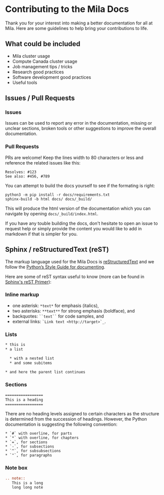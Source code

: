 # Contributing to the Mila Docs

Thank you for your interest into making a better documentation for all at Mila. Here are some guidelines to help bring your contributions to life.

## What could be included

* Mila cluster usage
* Compute Canada cluster usage
* Job management tips / tricks
* Research good practices
* Software development good practices
* Useful tools

## Issues / Pull Requests

### Issues

Issues can be used to report any error in the documentation, missing or unclear sections, broken tools or other suggestions to improve the overall documentation.

### Pull Requests

PRs are welcome! Keep the lines width to 80 characters or less and reference the related issues like this:

```
Resolves: #123
See also: #456, #789
```

You can attempt to build the docs yourself to see if the formating is right:

```console
python3 -m pip install -r docs/requirements.txt
sphinx-build -b html docs/ docs/_build/
```

This will produce the html version of the documentation which you can navigate by opening `docs/_build/index.html`.

If you have any touble building the docs, don't hesitate to open an issue to request help or simply provide the content you would like to add in markdown if that is simpler for you.

## Sphinx / reStructuredText (reST)

The markup language used for the Mila Docs is [reStructuredText](http://docutils.sourceforge.net/rst.html) and we follow the [Python’s Style Guide for documenting](https://docs.python.org/devguide/documenting.html#style-guide).

Here are some of reST syntax useful to know (more can be found in [Sphinx's reST Primer](https://www.sphinx-doc.org/en/master/usage/restructuredtext/basics.html)):

### Inline markup

* one asterisk: `*text*` for emphasis (italics),
* two asterisks: `**text**` for strong emphasis (boldface), and
* backquotes: ` ``text`` ` for code samples, and
* external links: `` `Link text <http://target>`_ ``.

### Lists

```reST
* this is
* a list

  * with a nested list
  * and some subitems

* and here the parent list continues
```

### Sections

```reST
=================
This is a heading
=================
```

There are no heading levels assigned to certain characters as the structure is determined from the succession of headings. However, the Python documentation is suggesting the following convention:

    * `#` with overline, for parts
    * `*` with overline, for chapters
    * `=`, for sections
    * `-`, for subsections
    * `^`, for subsubsections
    * `"`, for paragraphs

### Note box

```reST
.. note::
   This is a long
   long long note
```
